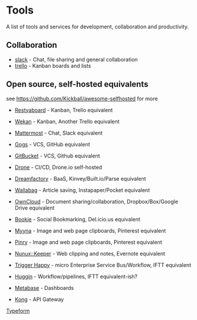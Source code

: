 # Tools

A list of tools and services for development, collaboration and productivity.

## Collaboration

- [slack](http://www.slack.com) - Chat, file sharing and general collaboration
- [trello](http://www.trello.com) - Kanban boards and lists

## Open source, self-hosted equivalents
see https://github.com/Kickball/awesome-selfhosted for more

- [Restyaboard](http://restya.com/board) - Kanban, Trello equivalent
- [Wekan](https://wekan.io/) - Kanban, Another Trello equivalent
- [Mattermost](http://www.mattermost.org/) - Chat, Slack equivalent
- [Gogs](https://gogs.io/) - VCS, GitHub equivalent
- [GitBucket](https://gitbucket.github.io/gitbucket-news/) - VCS, Github equivalent
- [Drone](http://readme.drone.io/usage/overview/) - CI/CD, Drone.io self-hosted
- [Dreamfactory](http://www.dreamfactory.com) - BaaS, Kinvey/Built.io/Parse equivalent
- [Wallabag](https://www.wallabag.org/) - Article saving, Instapaper/Pocket equivalent
- [OwnCloud](https://owncloud.org/) - Document sharing/collaboration, Dropbox/Box/Google Drive equivalent
- [Bookie](http://docs.bmark.us/en/latest/) - Social Bookmarking, Del.icio.us equivalent
- [Myyna](http://www.myyna.com/#home) - Image and web page clipboards, Pinterest equivalent
- [Pinry](http://getpinry.com/) - Image and web page clipboards, Pinterest equivalent
- [Nunux::Keeper](http://keeper.nunux.org/welcome) - Web clipping and notes, Evernote equivalent
- [Trigger Happy](https://trigger-happy.eu/) - micro Enterprise Service Bus/Workflow, IFTT equivalent
- [Huggin](https://github.com/cantino/huginn) - Workflow/pipelines, IFTT equivalent-ish?



- [Metabase](http://www.metabase.com/) - Dashboards


- [Kong](http://getkong.org) - API Gateway

[Typeform](https://www.typeform.com/)
